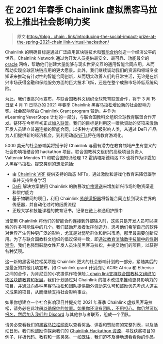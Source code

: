 # 在 2021 年春季 Chainlink 虚拟黑客马拉松上推出社会影响力奖

> 原文:[https://blog . chain . link/introducing-the-social-impact-prize-at-the-spring-2021-chain link-virtual-hackathon/](https://blog.chain.link/introducing-the-social-impact-prize-at-the-spring-2021-chainlink-virtual-hackathon/)

Chainlink 的明确目标是通过广泛应用区块链技术和[智能合约](https://chain.link/education/smart-contracts)创造一个经济公平的世界。Chainlink Network 通过为开发人员提供最安全、最可靠、功能最全的 [oracle](https://chain.link/education/blockchain-oracles) 网络，帮助他们创建大量能够与现实世界交互的通用智能合同应用，从而帮助实现全球区块链应用的更大愿景。此外，我们继续调动我们的资源和领域专业知识来推动有针对性的智能合同创新，从而切实改善人们的日常生活，无论是在新兴市场获得金融和保险服务方面的巨大技术飞跃，还是在整个成熟市场降低系统风险。

为此，我们很高兴地宣布，与联合国教科文组织全球教育联盟合作，将于 3 月 15 日至 4 月 11 日举办的 2021 年春季 Chainlink 黑客马拉松增设新的社会影响力奖。社会影响奖由 [Chainlink Grant program](https://chain.link/community/grants) 赞助，并作为#LearningNeverStops 计划的一部分，与联合国教科文组织全球教育联盟合作开发。链环在今年年初正式[加入联盟](https://blog.chain.link/chainlink-joins-the-unesco-global-education-coalition/)。我们的目标是利用这一赠款资助的奖项来激励开发人员建立普遍连接的智能合同，以多种方式积极影响人类，从通过 DeFi 产品为人们提供新的经济机会，到利用动态[NFTs](https://chain.link/education/nfts)将在线教育游戏化。

5000 美元的社会影响奖将授予将 Chainlink 与最有潜力在教育领域产生有意义的社会影响相结合的 hackathon 项目。联合国教科文组织的高级项目负责人 Valtencir Mendes T1 和联合国知识经理 T2 霍纳塔斯德梅洛 T3 也将作为评委加入黑客马拉松。提交类别的想法包括:

*   由 [Chainlink VRF](https://docs.chain.link/docs/chainlink-vrf) 提供支持的动态 NFTs，通过激励和游戏化教育来降低辍学率并支持终身学习
*   [DeFi](https://chain.link/education/defi) 解决方案使用 Chainlink 的防篡改[价格馈送](https://data.chain.link/)来增加新兴市场的融资渠道和偿付能力
*   基于物联网的项目，利用 Chainlink [外部适配器](https://docs.chain.link/docs/external-adapters)将智能合同连接到现实世界的传感器，并自动化过时的纸质流程
*   正规大学和技能课程的教育证书，记录在链上和通用护照中

当使用 Chainlink 将他们的智能合约连接到外部输入时，这些只是开发人员可以探索的许多可能性中的几个。我们鼓励开发者发挥创造力，思考他们希望自己的软件对世界产生何种更广泛的影响，尤其是对弱势群体和新兴市场，那里最需要创新应用。为了与联合国教科文组织的倡议保持一致，即[通过教育消除数字技能中的性别鸿沟](https://unesdoc.unesco.org/ark:/48223/pf0000367416.page=74)，我们也强烈鼓励女性开发人员注册黑客马拉松，并提交她们的项目，以获得各种奖项。

这一新的黑客马拉松奖项是 Chainlink 更大的社会影响计划的一部分，紧随其后的是最近的其他几项宣布，如 Chainlink grant 计划资助 ACRE Africa 和 Etherisc 之间的合作，为肯尼亚的小农提供作物保险[；chain link](https://blog.chain.link/chainlink-awards-grant-to-support-the-joint-venture-between-acre-africa-and-etherisc/)[支持联合国教科文组织加快区块链教育和发展](https://blog.chain.link/chainlink-joins-the-unesco-global-education-coalition/)。我们计划通过对 Chainlink 的技术改进来推动更具影响力的项目，并通过向各种黑客马拉松和团队提供额外资助来认可和鼓励优先考虑人道主义成果的项目，从而继续支持社会影响事业。

如果你想建立一个社会影响项目并提交给 2021 年春季 Chainlink 虚拟黑客马拉松，请务必在此注册[以确保你的位置。如果你还没有团队，不用担心。你仍然可以报名，然后](https://chainlinkcommunity.typeform.com/to/bR4tT3cg)[加入我们的 Discord](https://discordapp.com/invite/aSK4zew) 与其他参与者联系，组成一个团队。

请务必查看我们的[黑客马拉松网页](https://chain.link/hackathon)以查看奖品、评委和赞助商的完整列表，以及活动日历。我们也鼓励你探索我们的 [Chainlink Hackathon 资源](https://docs.chain.link/docs/hackathon-resources)，寻找获奖项目的例子、样板代码、教程和一些灵感。一如既往，我们迫不及待地想看看你的作品。